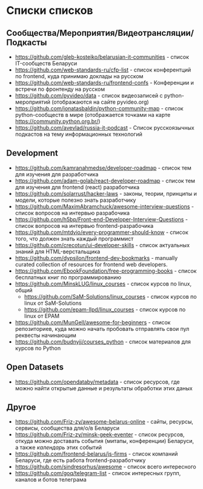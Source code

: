 # Списки списков


## Сообщества/Мероприятия/Видеотрансляции/Подкасты

- https://github.com/gleb-kosteiko/belarusian-it-communities - список IT-сообществ Беларуси
- https://github.com/web-standards-ru/cfp-list - список конферентций по frontend, куда принимаю доклады на русском
- https://github.com/web-standards-ru/frontend-confs - Конференции и встречи по фронтенду на русском
- https://github.com/pyvideo/data - список видеозаписей с python-мероприятий (отображаются на сайте pyvideo.org)
- https://github.com/jonatasbaldin/python-community-map - список python-сообществ в мире (отображается точками на карте https://community.python.org.br/)
- https://github.com/avevlad/russia-it-podcast - Список русскоязычных подкастов на тему информационных технологий


## Development
- https://github.com/kamranahmedse/developer-roadmap - список тем для изучения для разработчика
- https://github.com/adam-golab/react-developer-roadmap - список тем для изучения для frontend (react) разработчика
- https://github.com/solarrust/hacker-laws - законы, теории, принципы и модели, которые полезно знать разработчику
- https://github.com/MaximAbramchuck/awesome-interview-questions - список вопросов на интервью разрабочика
- https://github.com/h5bp/Front-end-Developer-Interview-Questions - список вопросов на интервью frontend-разрабочика
- https://github.com/mtdvio/every-programmer-should-know - список того, что должен знать каждый программист
- https://github.com/crecotun/ui-developer-skills - список актуальных знаний для HTML-верстальщика 
- https://github.com/dypsilon/frontend-dev-bookmarks - manually curated collection of resources for frontend web developers.
- https://github.com/EbookFoundation/free-programming-books - список бесплатных книг по программированию
- https://github.com/MinskLUG/linux_courses - список курсов по linux, общий
  - https://github.com/SaM-Solutions/linux_courses - список курсов по linux от SaM-Solutions
  - https://github.com/epam-llpd/linux_courses - список курсов по linux от EPAM
- https://github.com/MunGell/awesome-for-beginners - список репозиториев, куда можно начать пробовать отправлять свои пул реквесты начинающим
- https://github.com/budnyjj/courses_python - список материалов для курсов по Python

## Open Datasets

- https://github.com/opendataby/metadata - список ресурсов, где можно найти открытые данные и результаты обработки этих даных


## Другое

- https://github.com/Friz-zy/awesome-belarus-online - сайты, ресурсы, сервисы, сообщества для/о/в Беларуси
- https://github.com/Friz-zy/minsk-geek-eventer - список ресурсов, откуда можно доставать события (митапы, конференции) Беларуси, а также *календарь* этих событий
- https://github.com/frontend-belarus/js-firms - список компаний Беларуси, где есть работа frontend-разработчику
- https://github.com/sindresorhus/awesome - список всего интересного
- https://github.com/goq/telegram-list - список интересных групп, каналов и ботов телеграма

